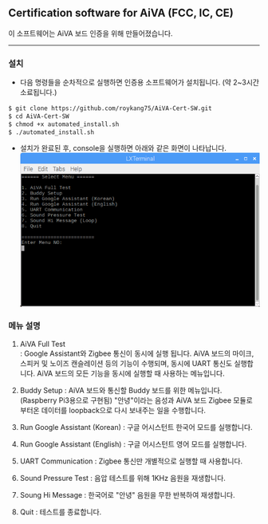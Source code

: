 ## Certification software for AiVA (FCC, IC, CE)

이 소프트웨어는 AiVA 보드 인증을 위해 만들어졌습니다.

---
### 설치
* 다음 명령들을 순차적으로 실행하면 인증용 소프트웨어가 설치됩니다. (약 2~3시간 소료됩니다.)
```
$ git clone https://github.com/roykang75/AiVA-Cert-SW.git
$ cd AiVA-Cert-SW
$ chmod +x automated_install.sh
$ ./automated_install.sh
```

* 설치가 완료된 후, console을 실행하면 아래와 같은 화면이 나타납니다.
![](/assert/test_menu.png)

### 메뉴 설명
1. AiVA Full Test  
: Google Assistant와 Zigbee 통신이 동시에 실행 됩니다.
  AiVA 보드의 마이크, 스피커 및 노이즈 캔슬레이션 등의 기능이 수행되며, 동시에 UART 통신도 실행합니다.
  AiVA 보드의 모든 기능을 동시에 실행할 때 사용하는 메뉴입니다.

2. Buddy Setup
: AiVA 보드와 통신할 Buddy 보드를 위한 메뉴입니다. (Raspberry Pi3용으로 구현됨)
  "안녕"이라는 음성과 AiVA 보드 Zigbee 모듈로 부터온 데이터를 loopback으로 다시 보내주는 일을 수행합니다.

3. Run Google Assistant (Korean)
: 구글 어시스턴트 한국어 모드를 실행합니다.

4. Run Google Assistant (English)
: 구글 어시스턴트 영어 모드를 실행합니다.

5. UART Communication
: Zigbee 통신만 개별적으로 실행할 때 사용합니다.

6. Sound Pressure Test
: 음압 테스트를 위해 1KHz 음원을 재생합니다.

7. Soung Hi Message
: 한국어로 "안녕" 음원을 무한 반복하여 재생합니다.

8. Quit
: 테스트를 종료합니다.

